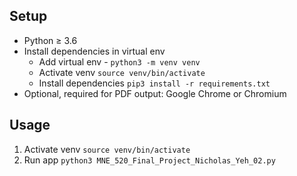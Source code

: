 ## Setup

 - Python ≥ 3.6
 - Install dependencies in virtual env 
   - Add virtual env - `python3 -m venv venv`
   - Activate venv `source venv/bin/activate`
   - Install dependencies `pip3 install -r requirements.txt`
 - Optional, required for PDF output: Google Chrome or Chromium

## Usage
 1. Activate venv `source venv/bin/activate` 
 2. Run app `python3 MNE_520_Final_Project_Nicholas_Yeh_02.py`